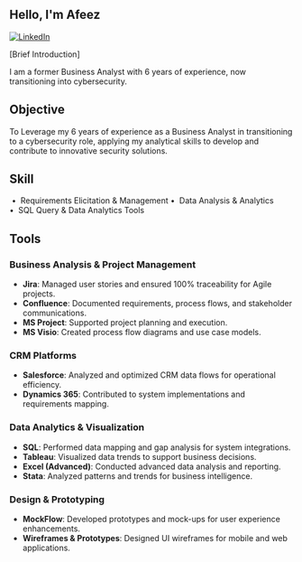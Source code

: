 ## Hello, I'm Afeez

[![LinkedIn](https://img.shields.io/badge/-LinkedIn-blue?logo=Linkedin&logoColor=white&style=flat-square)](https://www.linkedin.com/in/afeezakorede/)

[Brief Introduction]

I am a former Business Analyst with 6 years of experience, now transitioning into cybersecurity.

## Objective

To Leverage my 6 years of experience as a Business Analyst in transitioning to a cybersecurity role, applying my analytical skills to develop and contribute to innovative security solutions.

## Skill
 •  Requirements Elicitation & Management
•  Data Analysis & Analytics
•  SQL Query & Data Analytics Tools

## Tools

### Business Analysis & Project Management
- **Jira**: Managed user stories and ensured 100% traceability for Agile projects.
- **Confluence**: Documented requirements, process flows, and stakeholder communications.
- **MS Project**: Supported project planning and execution.
- **MS Visio**: Created process flow diagrams and use case models.

### CRM Platforms
- **Salesforce**: Analyzed and optimized CRM data flows for operational efficiency.
- **Dynamics 365**: Contributed to system implementations and requirements mapping.

### Data Analytics & Visualization
- **SQL**: Performed data mapping and gap analysis for system integrations.
- **Tableau**: Visualized data trends to support business decisions.
- **Excel (Advanced)**: Conducted advanced data analysis and reporting.
- **Stata**: Analyzed patterns and trends for business intelligence.

### Design & Prototyping
- **MockFlow**: Developed prototypes and mock-ups for user experience enhancements.
- **Wireframes & Prototypes**: Designed UI wireframes for mobile and web applications.

